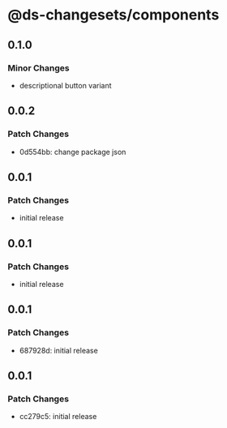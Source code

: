 # @ds-changesets/components

## 0.1.0

### Minor Changes

- descriptional button variant

## 0.0.2

### Patch Changes

- 0d554bb: change package json

## 0.0.1

### Patch Changes

- initial release

## 0.0.1

### Patch Changes

- initial release

## 0.0.1

### Patch Changes

- 687928d: initial release

## 0.0.1

### Patch Changes

- cc279c5: initial release
